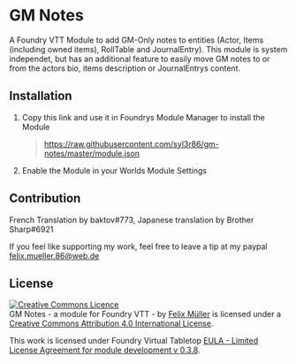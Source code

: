 # GM Notes

A Foundry VTT Module to add GM-Only notes to entities (Actor, Items (including owned items), RollTable and JournalEntry).
This module is system independet, but has an additional feature to easily move GM notes to or from the actors bio, items description or JournalEntrys content.

## Installation
1. Copy this link and use it in Foundrys Module Manager to install the Module

    > https://raw.githubusercontent.com/syl3r86/gm-notes/master/module.json
    
2. Enable the Module in your Worlds Module Settings

## Contribution
French Translation by baktov#773, Japanese translation by Brother Sharp#6921

If you feel like supporting my work, feel free to leave a tip at my paypal felix.mueller.86@web.de

## License
<a rel="license" href="http://creativecommons.org/licenses/by/4.0/"><img alt="Creative Commons Licence" style="border-width:0" src="https://i.creativecommons.org/l/by/4.0/88x31.png" /></a><br /><span xmlns:dct="http://purl.org/dc/terms/" property="dct:title">GM Notes - a module for Foundry VTT -</span> by <a xmlns:cc="http://creativecommons.org/ns#" href="https://github.com/syl3r86?tab=repositories" property="cc:attributionName" rel="cc:attributionURL">Felix Müller</a> is licensed under a <a rel="license" href="http://creativecommons.org/licenses/by/4.0/">Creative Commons Attribution 4.0 International License</a>.

This work is licensed under Foundry Virtual Tabletop [EULA - Limited License Agreement for module development v 0.3.8](http://foundryvtt.com/pages/license.html).
